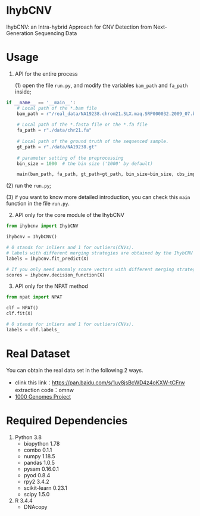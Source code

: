 # IhybCNV
IhybCNV: an Intra-hybrid Approach for CNV Detection from Next-Generation Sequencing Data </br>

# Usage
1. API for the entire process
   
   (1) open the file `run.py`, and modify the variables `bam_path` and `fa_path` inside;
   
```python
if __name__ == '__main__':
    # Local path of the *.bam file
    bam_path = r"/real_data/NA19238.chrom21.SLX.maq.SRP000032.2009_07.bam"
    
    # Local path of the *.fasta file or the *.fa file
    fa_path = r"./data/chr21.fa"
    
    # Local path of the ground truth of the sequenced sample.
    gt_path = r"./data/NA19238.gt"
    
    # parameter setting of the preprocessing
    bin_size = 1000  # the bin size ('1000' by default)

    main(bam_path, fa_path, gt_path=gt_path, bin_size=bin_size, cbs_imp='python')
```
   (2) run the `run.py`;
   
   (3) if you want to know more detailed introduction, you can check this `main` function in the file `run.py`.

2. API only for the core module of the IhybCNV

```python
from ihybcnv import IhybCNV

ihybcnv = IhybCNV()

# 0 stands for inliers and 1 for outliers(CNVs).
# labels with different merging strategies are obtained by the IhybCNV and the NPAT method
labels = ihybcnv.fit_predict(X) 

# If you only need anomaly score vectors with different merging strategies.
scores = ihybcnv.decision_function(X)
```

3. API only for the NPAT method
```python
from npat import NPAT

clf = NPAT()
clf.fit(X)

# 0 stands for inliers and 1 for outliers(CNVs).
labels = clf.labels_

```
# Real Dataset
You can obtain the real data set in the following 2 ways.
- clink this link：https://pan.baidu.com/s/1uy8jsBcWD4z4oKXW-tCFrw extraction code：omnw
- [1000 Genomes Project](https://www.internationalgenome.org/)

# Required Dependencies
1. Python 3.8            
    - biopython     1.78
    - combo         0.1.1
    - numpy         1.18.5
    - pandas        1.0.5
    - pysam         0.16.0.1
    - pyod          0.8.4
    - rpy2          3.4.2
    - scikit-learn  0.23.1
    - scipy         1.5.0
2. R 3.4.4
    - DNAcopy
